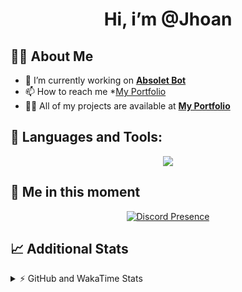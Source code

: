 <h1 align="center">Hi, i’m @Jhoan</h1>

## 🙋‍♂️ About Me

- 🔭 I’m currently working on **[Absolet Bot](https://strider.cloud)**
- 📫 How to reach me *[My Portfolio](https://jhoan.me/contact)
- 👨‍💻 All of my projects are available at **[My Portfolio](https://jhoan.me)**

## 🚀 Languages and Tools:
<p align="center">
  <a href="https://skillicons.dev">
    <img src="https://skillicons.dev/icons?i=js,ts,html,css,bootstrap,nodejs,express,vscode,neovim,vim,atom,cloudflare,git,github,discord,bots,linux,mongodb,nginx,redis,wordpress,heroku&perline=11" />
  </a>
</p>
  
## 👤 Me in this moment
<p align="center">
    <a href="https://discord.com/users/612460795124776960" target="_blank" rel="nofollow">
        <img src="https://lanyard-profile-readme.vercel.app/api/612460795124776960?idleMessage=Probably%20coding%20Absolet..." alt="Discord Presence" align="center">
    </a>
</p>

## 📈 Additional Stats
<details>
    <summary>⚡ GitHub and WakaTime Stats</summary>
    <br/>

<!--START_SECTION:waka-->
![Code Time](http://img.shields.io/badge/Code%20Time-637%20hrs%205%20mins-blue)

**🐱 My GitHub Data** 

> 📦 185.2 kB Used in GitHub's Storage 
 > 
> 🏆 159 Contributions in the Year 2023
 > 
> 💼 Opted to Hire
 > 
> 📜 4 Public Repositories 
 > 
> 🔑 42 Private Repositories 
 > 
**I'm an Early 🐤** 

```text
🌞 Morning                212 commits         ██░░░░░░░░░░░░░░░░░░░░░░░   07.89 % 
🌆 Daytime                1285 commits        ████████████░░░░░░░░░░░░░   47.82 % 
🌃 Evening                1080 commits        ██████████░░░░░░░░░░░░░░░   40.19 % 
🌙 Night                  110 commits         █░░░░░░░░░░░░░░░░░░░░░░░░   04.09 % 
```
📅 **I'm Most Productive on Saturday** 

```text
Monday                   404 commits         ████░░░░░░░░░░░░░░░░░░░░░   15.04 % 
Tuesday                  441 commits         ████░░░░░░░░░░░░░░░░░░░░░   16.41 % 
Wednesday                399 commits         ████░░░░░░░░░░░░░░░░░░░░░   14.85 % 
Thursday                 269 commits         ███░░░░░░░░░░░░░░░░░░░░░░   10.01 % 
Friday                   342 commits         ███░░░░░░░░░░░░░░░░░░░░░░   12.73 % 
Saturday                 503 commits         █████░░░░░░░░░░░░░░░░░░░░   18.72 % 
Sunday                   329 commits         ███░░░░░░░░░░░░░░░░░░░░░░   12.24 % 
```


📊 **This Week I Spent My Time On** 

```text
🕑︎ Time Zone: America/Bogota

💬 Programming Languages: 
No Activity Tracked This Week

🔥 Editors: 
No Activity Tracked This Week

🐱‍💻 Projects: 
No Activity Tracked This Week

💻 Operating System: 
No Activity Tracked This Week
```

**I Mostly Code in JavaScript** 

```text
JavaScript               17 repos            █████████████░░░░░░░░░░░░   51.52 % 
TypeScript               7 repos             █████░░░░░░░░░░░░░░░░░░░░   21.21 % 
Java                     5 repos             ████░░░░░░░░░░░░░░░░░░░░░   15.15 % 
SCSS                     1 repo              █░░░░░░░░░░░░░░░░░░░░░░░░   03.03 % 
CSS                      1 repo              █░░░░░░░░░░░░░░░░░░░░░░░░   03.03 % 
```




 Last Updated on 31/03/2023 04:13:37 UTC
<!--END_SECTION:waka-->
</details>
